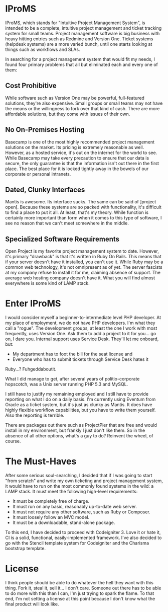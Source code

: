 IProMS
======

IProMS, which stands for "Intuitive Project Management System", is intended to be a complete, intuitive project management and ticket tracking system for small teams. Project management software is big business with heavy hitting entries such as Redmine and Version One. Ticket systems (helpdesk systems) are a more varied bunch, until one starts looking at things such as workflows and SLAs.

In searching for a project management system that would fit my needs, I found four primary problems that all but eliminated each and every one of them:

Cost Prohibitive
-----
While software such as Version One may be powerful, full-featured solutions, they're also expensive. Small groups or small teams may not have the means or the willingness to fork over that kind of cash. There are more affordable solutions, but they come with issues of their own.

No On-Premises Hosting
-----
Basecamp is one of the most highly recommended project management solutions on the market. Its pricing is extremely reasonable as well. However, as a hosted service, it's out on the internet for the world to see. While Basecamp may take every precaution to ensure that our data is secure, the only guarantee is that the information isn't out there in the first place. The best place for it is locked tightly away in the bowels of our corporate or personal intranets.

Dated, Clunky Interfaces
-----
Mantis is awesome. Its interface sucks. The same can be said of ]project open[. Because these systems are so packed with functionality, it's difficult to find a place to put it all. At least, that's my theory. While function is certainly more important than form when it comes to this type of software, I see no reason that we can't meet somewhere in the middle.

Specialized Software Requirements
-----
Open Project is my favorite project management system to date. However, it's primary "drawback" is that it's written in Ruby On Rails. This means that if your server doesn't have it installed, you can't use it. While Ruby may be a common web technology, it's not omnipresent as of yet. The server fascists at my company refuse to install it for me, claiming absence of support. The average web hosting company doesn't have it. What you will find almost everywhere is some kind of LAMP stack.

Enter IProMS
=====
I would consider myself a beginner-to-intermediate level PHP developer. At my place of employment, we do not have PHP developers. I'm what they call a "rogue". The development groups, at least the one I work with most frequently, uses Version One. Ask them to add a project to it for you... go on, I dare you. Internal support uses Service Desk. They'll let me onboard, but:

- My department has to foot the bill for the seat license and
- Everyone who has to submit tickets through Service Desk hates it

Ruby...? Fuhgeddaboutit.

What I did manage to get, after several years of politio-corporate hopscotch, was a Unix server running PHP 5.3 and MySQL. 

I still have to justify my remaining employed and I still have to provide reporting on what I do on a daily basis. I'm currently using Eventum from Oracle as a ticket system, but it's just as clunky as Mantis. It does have highly flexible workflow capabilities, but you have to write them yourself. Also the reporting is terrible.

There are packages out there such as ProjectPier that are free and would install in my environment, but frankly I just don't like them. So in the absence of all other options, what's a guy to do? Reinvent the wheel, of course.

The Must-Haves
=====
After some serious soul-searching, I decided that if I was going to start "from scratch" and write my own ticketing and project management system, it would have to run on the most commonly found systems in the wild: a LAMP stack. It must meet the following high-level requirements:

- It must be completely free of charge. 
- It must run on any basic, reasonably up-to-date web server.
- It must not require any other software, such as Ruby or Composer.
- It must loosely follow an MVC model.
- It must be a downloadable, stand-alone package.

To this end, I have decided to proceed with Codeigniter 3. Love it or hate it, CI is a solid, functional, easily-implemented framework. I've also decided to go with the Stencil template system for Codeigniter and the Charisma bootstrap template.

License
=====
I think people should be able to do whatever the hell they want with this thing. Fork it, steal it, sell it... I don't care. Someone out there has to be able to do more with this than I can, I'm just trying to spark the flame. To that end, I'm not setting a license at this point because I don't know what the final product will look like.
